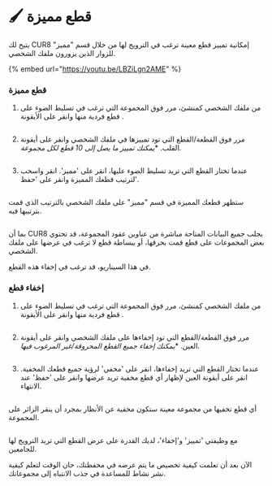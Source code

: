 # 🖌️ قطع مميزة

يتيح لك CUR8 إمكانية تمييز قطع معينة ترغب في الترويج لها من خلال قسم "مميز" للزوار الذين يزورون ملفك الشخصي. &#x20;

{% embed url="https://youtu.be/LBZiLgn2AME" %}

### قطع مميزة

1. من ملفك الشخصي كمنشئ، مرر فوق المجموعة التي ترغب في تسليط الضوء على قطع فردية منها وانقر على الأيقونة <img src="../.gitbook/assets/Screenshot 2024-04-11 at 11.50.54.png" alt="" data-size="line">.

<figure><img src="../.gitbook/assets/Screenshot 2025-01-13 at 13.30.53.png" alt=""><figcaption></figcaption></figure>

2. مرر فوق القطعة/القطع التي تود تمييزها في ملفك الشخصي وانقر على أيقونة القلب. \*_يمكنك تمييز ما يصل إلى 10 قطع لكل مجموعة._

<figure><img src="../.gitbook/assets/Screenshot 2025-01-13 at 13.44.03.png" alt=""><figcaption></figcaption></figure>

3. عندما تختار القطع التي تريد تسليط الضوء عليها، انقر على 'مميز'. انقر واسحب لترتيب قطعك المميزة وانقر على 'حفظ'.

<figure><img src="../.gitbook/assets/Untitled design (1).gif" alt=""><figcaption></figcaption></figure>

ستظهر قطعك المميزة في قسم "مميز" على ملفك الشخصي بالترتيب الذي قمت بترتيبها فيه.

<figure><img src="../.gitbook/assets/Screenshot 2025-01-13 at 14.20.58.png" alt=""><figcaption></figcaption></figure>

بما أن CUR8 يجلب جميع البيانات المتاحة مباشرة من عناوين عقود المجموعة، قد تحتوي بعض المجموعات على قطع قمت بحرقها، أو ببساطة قطع لا ترغب في عرضها على ملفك الشخصي.

في هذا السيناريو، قد ترغب في إخفاء هذه القطع.

### إخفاء قطع

1. من ملفك الشخصي كمنشئ، مرر فوق المجموعة التي ترغب في تسليط الضوء على قطع فردية منها وانقر على الأيقونة <img src="../.gitbook/assets/Screenshot 2024-04-11 at 11.50.54.png" alt="" data-size="line">.

<figure><img src="../.gitbook/assets/Screenshot 2025-01-13 at 13.30.53.png" alt=""><figcaption></figcaption></figure>

2. مرر فوق القطعة/القطع التي تود إخفاءها على ملفك الشخصي وانقر على أيقونة العين. \*_يمكنك إخفاء جميع القطع المحروقة/غير المرغوب فيها._

<figure><img src="../.gitbook/assets/Screenshot 2025-01-13 at 14.09.44.png" alt=""><figcaption></figcaption></figure>

3. عندما تختار القطع التي تريد إخفاءها، انقر على 'مخفي' لرؤية جميع قطعك المخفية. انقر على أيقونة العين لإظهار أي قطع مخفية تريد عرضها وانقر على 'حفظ' عند الانتهاء.

<figure><img src="../.gitbook/assets/Screenshot 2025-01-13 at 14.13.17.png" alt=""><figcaption></figcaption></figure>

أي قطع تخفيها من مجموعة معينة ستكون مخفية عن الأنظار بمجرد أن ينقر الزائر على المجموعة.

<figure><img src="../.gitbook/assets/Screenshot 2025-01-13 at 14.25.45.png" alt=""><figcaption></figcaption></figure>

مع وظيفتي 'تمييز' و'إخفاء'، لديك القدرة على عرض القطع التي تريد الترويج لها للجامعين.

الآن بعد أن تعلمت كيفية تخصيص ما يتم عرضه في محفظتك، حان الوقت لتعلم كيفية نشر نشاط للمساعدة في جذب الانتباه إلى مجموعاتك.